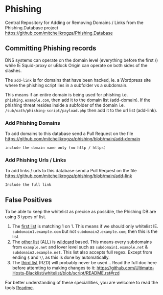 # Phishing
Central Repository for Adding or Removing Domains / Links from the Phishing.Database project
https://github.com/mitchellkrogza/Phishing.Database

## Committing Phishing records

DNS systems can operate on the domain level (everything before the first /) while IE Squid-proxy or uBlock Origin can operate on both sides of the slashes.

The `add-link` is for domains that have been hacked, ie. a Wordpress site where the phishing script lies in a subfolder vs a subdomain.

This means if an entire domain is being used for phishing i.e. `phishing.example.com`, then add it to the domain list (add-domain). If the phishing threat resides inside a subfolder of the domain i.e. `/sub/oath/phishing-script/payload.php` then add it to the url list (add-link).

### Add Phishing Domains

To add domains to this database send a Pull Request on the file https://github.com/mitchellkrogza/phishing/blob/main/add-domain

    include the domain name only (no http / https)

### Add Phishing Urls / Links

To add links / urls to this database send a Pull Request on the file https://github.com/mitchellkrogza/phishing/blob/main/add-link

    Include the full link

## False Positives

To be able to keep the whitelist as precise as possible, the Phishing DB are using 3 types of list.

1. The [first list](../main/falsepositive.list) is matching 1 on 1. This means if we should only whitelist IE. `subdomain1.example.com` but not `subdomain2.example.com`, then this is the list.
2. The [other list](../main/falsepositive_regex.list) (ALL) is [wildcard](https://github.com/Ultimate-Hosts-Blacklist/whitelist/blob/script/README.rst#all) based. This means every subdomains from `example.net` and lover level such as `subdomain1.example.net` & `subdomain2.example.net`. This list also accepts full regex. Except from ending `$` and `\\` as this is done by automatically.
3. The [third list](../main/falsepositive_rzd.list) (RZD) will probably never be used... Read the full doc here before attemting to making changes to it: https://github.com/Ultimate-Hosts-Blacklist/whitelist/blob/script/README.rst#rzd

For better understanding of these speciallities, you are welcome to read the tools [Readme](https://github.com/Ultimate-Hosts-Blacklist/whitelist/tree/script#special-markers).
